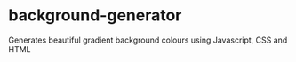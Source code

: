# background-generator
Generates beautiful gradient background colours using Javascript, CSS and HTML
